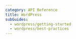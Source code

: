 ```yaml
---
category: API Reference
title: WordPress
subGuides:
  - wordpress/getting-started
  - wordpress/best-practices
---
```


